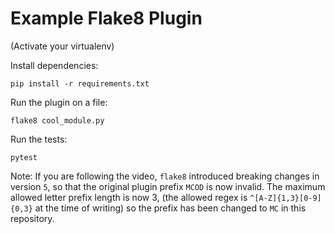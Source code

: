 # Example Flake8 Plugin

(Activate your virtualenv)

Install dependencies:
```
pip install -r requirements.txt
```

Run the plugin on a file:
```
flake8 cool_module.py
```

Run the tests:
```
pytest
```

Note: If you are following the video,
`flake8` introduced breaking changes in version `5`,
so that the original plugin prefix `MCOD` is now invalid.
The maximum allowed letter prefix length is now 3,
(the allowed regex is `^[A-Z]{1,3}[0-9]{0,3}` at the time of writing)
so the prefix has been changed to `MC` in this repository.
